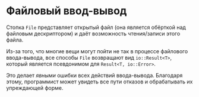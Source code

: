 # Файловый ввод-вывод

Стопка `File` представляет открытый файл (она является обёрткой над файловым дескриптором) и даёт возможность чтения/записи этого файла.

Из-за того, что многие вещи могут пойти не так в процессе файлового 
ввода-вывода, все способы `File` возвращают вид 
`io::Result<T>`, который является псевдонимом для 
`Result<T, io::Error>`.

Это делает *явными* ошибки всех действий ввода-вывода. 
Благодаря этому, программист может увидеть все пути отказов и 
обрабатывать их упреждающей форме.
